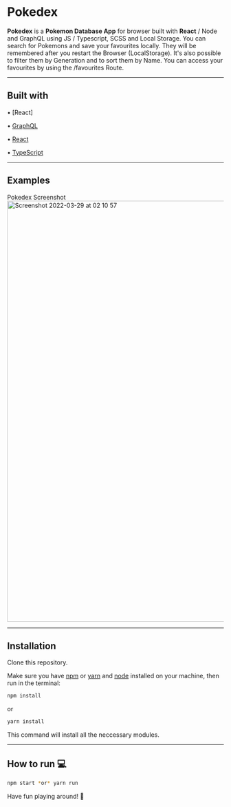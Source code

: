 # Pokedex

**Pokedex** is a  **Pokemon Database App** for browser built with **React** / Node and GraphQL using JS / Typescript, SCSS and Local Storage. You can search for Pokemons and save your favourites locally. They will be remembered after you restart the Browser (LocalStorage). It's also possible to filter them by Generation and to sort them by Name. You can access your favourites by using the /favourites Route.


---

## Built with

• [React]

• [GraphQL](https://graphql.org/)

• [React](https://reactjs.org/)

• [TypeScript](https://www.typescriptlang.org/)

---

## Examples

Pokedex Screenshot<img width="978" alt="Screenshot 2022-03-29 at 02 10 57" src="https://user-images.githubusercontent.com/78150333/160507546-b82444d7-4660-4873-a79d-b465deaaeec4.png">

---

## Installation

Clone this repository.

Make sure you have [npm](https://www.npmjs.com/) or [yarn](https://yarnpkg.com/) and [node](https://nodejs.org/en/) installed on your machine, then run in the terminal:

```bash
npm install
```

or

```bash
yarn install
```

This command will install all the neccessary modules.

---

## How to run :computer:

```bash
npm start *or* yarn run
```

Have fun playing around! :movie_camera:
